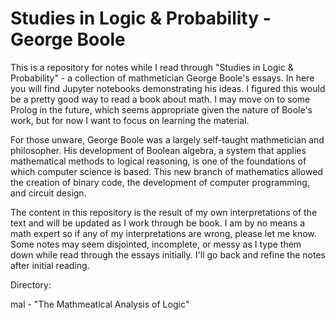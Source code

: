 # Studies in Logic & Probability - George Boole

This is a repository for notes while I read through "Studies in Logic & Probability" - a collection of mathmetician George Boole's essays. In here you will find Jupyter notebooks demonstrating his ideas. I figured this would be a pretty good way to read a book about math. I may move on to some Prolog in the future, which seems appropriate given the nature of Boole's work, but for now I want to focus on learning the material.

For those unware, George Boole was a largely self-taught mathmetician and philosopher. His development of Boolean algebra, a system that applies mathematical methods to logical reasoning, is one of the foundations of which computer science is based. This new branch of mathematics allowed the creation of binary code, the development of computer programming, and circuit design.

The content in this repository is the result of my own interpretations of the text and will be updated as I work through be book. I am by no means a math expert so if any of my interpretations are wrong, please let me know. Some notes may seem disjointed, incomplete, or messy as I type them down while read through the essays initially. I'll go back and refine the notes after initial reading.


Directory:

mal - "The Mathmeatical Analysis of Logic"
